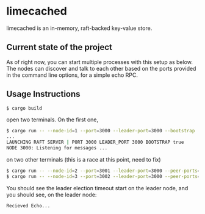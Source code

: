 # limecached 

limecached is an in-memory, raft-backed key-value store.

## Current state of the project

As of right now, you can start multiple processes with this setup as below. 
The nodes can discover and talk to each other based on the ports provided in the command line options, for a simple echo RPC.

## Usage Instructions

```bash
$ cargo build
```

open two terminals. On the first one,

```sh
$ cargo run -- --node-id=1 --port=3000 --leader-port=3000 --bootstrap
...
LAUNCHING RAFT SERVER | PORT 3000 LEADER_PORT 3000 BOOTSTRAP true
NODE 3000: Listening for messages ...
```

on two other terminals (this is a race at this point, need to fix)
```sh
$ cargo run -- --node-id=2 --port=3001 --leader-port=3000 --peer-ports=3000,3002
$ cargo run -- --node-id=3 --port=3002 --leader-port=3000 --peer-ports=3001,3002
```

You should see the leader election timeout start on the leader node, and you should see, on the leader node:
```
Recieved Echo...
```
